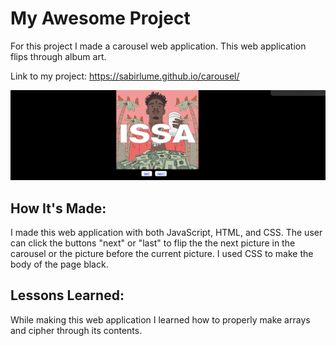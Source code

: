 # My Awesome Project
For this project I made a carousel web application. This web application flips through album art.


Link to my project: https://sabirlume.github.io/carousel/

![alt text](carol.png)


## How It's Made:

I made this web application with both JavaScript, HTML, and CSS. The user can click the buttons "next" or "last" to flip the the next picture in the carousel or the picture before the current picture. I used CSS to make the body of the page black.


## Lessons Learned:

While making this web application I learned how to properly make arrays and cipher through its contents.
